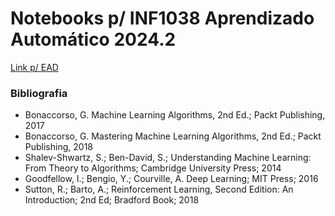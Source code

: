 # Notebooks p/ INF1038 Aprendizado Automático 2024.2
[Link p/ EAD](https://ead.puc-rio.br/course/view.php?id=94997)


### Bibliografia
* Bonaccorso, G. Machine Learning Algorithms, 2nd Ed.; Packt Publishing, 2017
* Bonaccorso, G. Mastering Machine Learning Algorithms, 2nd Ed.; Packt Publishing, 2018
* Shalev-Shwartz, S.; Ben-David, S.; Understanding Machine Learning: From Theory to Algorithms; Cambridge University Press; 2014
* Goodfellow, I.; Bengio, Y.; Courville, A. Deep Learning; MIT Press; 2016
* Sutton, R.; Barto, A.; Reinforcement Learning, Second Edition: An Introduction; 2nd Ed; Bradford Book; 2018
